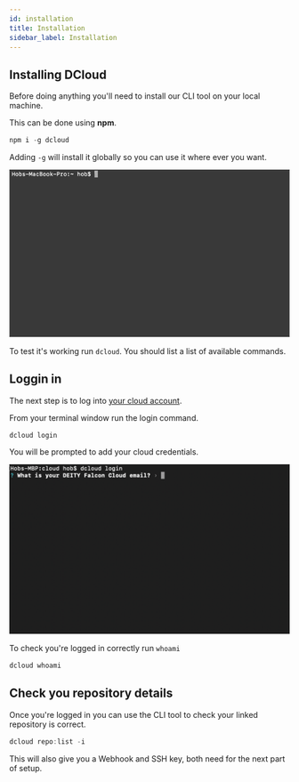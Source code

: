 ```yaml
---
id: installation
title: Installation
sidebar_label: Installation
---
```


## Installing DCloud

Before doing anything you'll need to install our CLI tool on your local machine.

This can be done using **npm**.

```javascript
npm i -g dcloud
```

Adding `-g` will install it globally so you can use it where ever you want.

![Installing DCloud](/static/img/docs/cloud/npm-install-dcloud.gif)

To test it's working run `dcloud`. You should list a list of available commands.

## Loggin in

The next step is to log into [your cloud account](account).

From your terminal window run the login command.

```javascript
dcloud login
```

You will be prompted to add your cloud credentials.

![DCloud Login](/static/img/docs/cloud/dcloud-login.png)

To check you're logged in correctly run `whoami`

```javascript
dcloud whoami
```

## Check you repository details

Once you're logged in you can use the CLI tool to check your linked repository is correct.

```javascript
dcloud repo:list -i
```

This will also give you a Webhook and SSH key, both need for the next part of setup.
